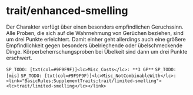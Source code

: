 # trait/enhanced-smelling

Der Charakter verfügt über einen besonders empfindlichen Geruchssinn. Alle Proben, die sich auf die Wahrnehmung von Gerüchen beziehen, sind um drei Punkte erleichtert. Damit einher geht allerdings auch eine größere Empfindlichkeit gegen besonders übelriechende oder übelschmeckende Dinge. Körperbeherrschungsproben bei Übelkeit sind dann um drei Punkte erschwert.

`SP_TODO: [txt(col=#9F9F9F)]<lc>Misc_Costs</lc>: **3 GP**`
`SP_TODO: [mis]`
`SP_TODO: [txt(col=#9F9F9F)]<lc>Misc_NotCombinableWith</lc>: <link="BasicRules;SupplementTraits;trait/limited-smelling"><lc>trait/limited-smelling</lc></link>`